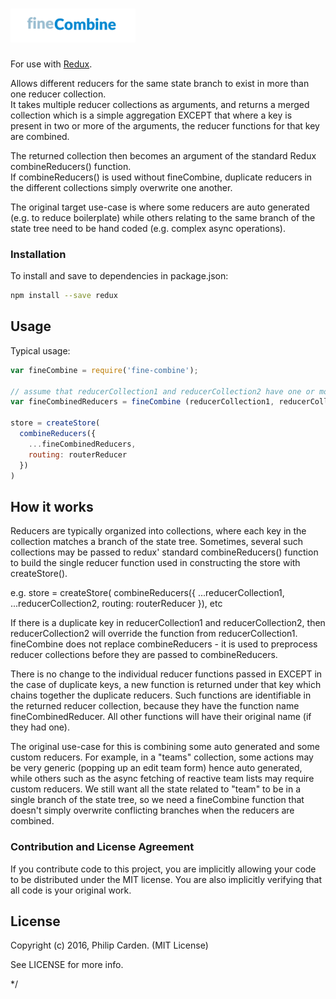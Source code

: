 # <img src='./logo/logo2.png' width = "200">

For use with [Redux](https://github.com/reactjs/redux).  

Allows different reducers for the same state branch to exist in more than one reducer collection.  
It takes multiple reducer collections as arguments, and returns a merged collection which is a 
simple aggregation EXCEPT that where a key is present in two or more of the arguments, 
the reducer functions for that key are combined.

The returned collection then becomes an argument of the standard Redux combineReducers() function.  
If combineReducers() is used without fineCombine, duplicate reducers in the different collections
simply overwrite one another.

The original target use-case is where some reducers are auto generated (e.g. to reduce boilerplate) 
while others relating to the same branch of the state tree need to be hand coded (e.g. complex async operations).

### Installation

To install and save to dependencies in package.json:

``` bash
npm install --save redux
```

## Usage

Typical usage:

```js
var fineCombine = require('fine-combine');

// assume that reducerCollection1 and reducerCollection2 have one or more keys in common
var fineCombinedReducers = fineCombine (reducerCollection1, reducerCollection2)

store = createStore(
  combineReducers({
    ...fineCombinedReducers,
    routing: routerReducer
  })
)    
```

## How it works

Reducers are typically organized into collections, where each key in the collection matches a
branch of the state tree. Sometimes, several such collections may be passed to redux' standard
combineReducers() function to build the single reducer function used in constructing the store
with createStore().

e.g.
store = createStore(
   combineReducers({
       ...reducerCollection1,
       ...reducerCollection2,
       routing: routerReducer
       }), etc

If there is a duplicate key in reducerCollection1 and reducerCollection2, then
reducerCollection2 will override the function from reducerCollection1.  fineCombine does not
replace combineReducers - it is used to preprocess reducer collections before they are
passed to combineReducers.

There is no change to the individual reducer functions passed in EXCEPT in the case of
duplicate keys, a new function is returned under that key which chains together the
duplicate reducers.  Such functions are identifiable in the returned reducer collection,
because they have the function name fineCombinedReducer. All other functions will have their
original name (if they had one).

The original use-case for this is combining some auto generated and some custom reducers. For
example, in a "teams" collection, some actions may be very generic (popping up an edit team form)
hence auto generated, while others such as the async fetching of reactive team lists
may require custom reducers. We still want all the state related to "team" to be in a single
branch of the state tree, so we need a fineCombine function that doesn't simply overwrite
conflicting branches when the reducers are combined.

### Contribution and License Agreement

If you contribute code to this project, you are implicitly allowing your code
to be distributed under the MIT license. You are also implicitly verifying that
all code is your original work.

## License

Copyright (c) 2016, Philip Carden. (MIT License)

See LICENSE for more info.





 */